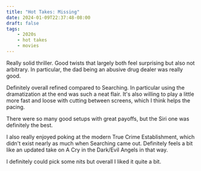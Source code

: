 ```yaml
---
title: "Hot Takes: Missing"
date: 2024-01-09T22:37:48-08:00
draft: false
tags:
    - 2020s
    - hot takes
    - movies
---
```

Really solid thriller. Good twists that largely both feel surprising but also not arbitrary. In particular, the dad being an abusive drug dealer was really good.

Definitely overall refined compared to Searching. In particular using the dramatization at the end was such a neat flair. It's also willing to play a little more fast and loose with cutting between screens, which I think helps the pacing.

There were so many good setups with great payoffs, but the Siri one was definitely the best.

I also really enjoyed poking at the modern True Crime Establishment, which didn't exist nearly as much when Searching came out. Definitely feels a bit like an updated take on A Cry in the Dark/Evil Angels in that way.

I definitely could pick some nits but overall I liked it quite a bit.

